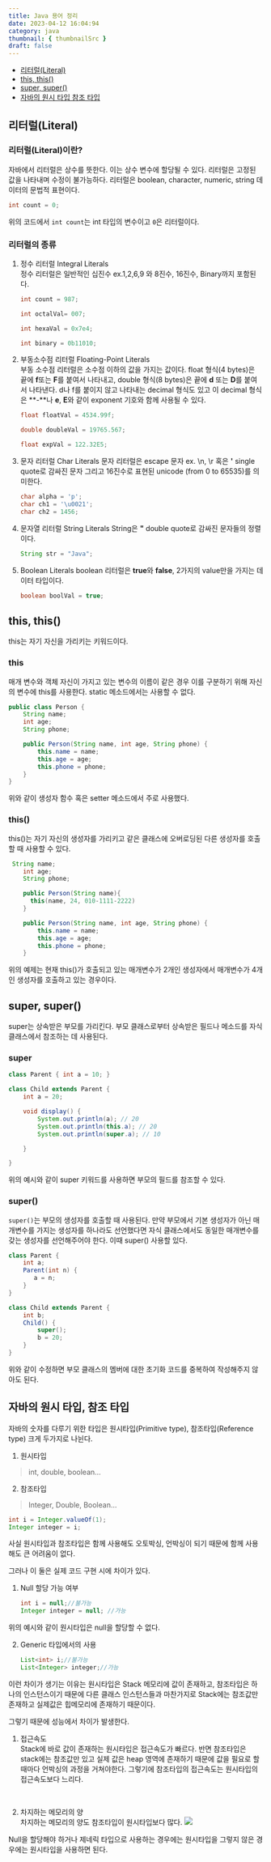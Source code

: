```yaml
---
title: Java 용어 정리
date: 2023-04-12 16:04:94
category: java
thumbnail: { thumbnailSrc }
draft: false
---
```


- [리터럴(Literal)](#리터럴literal)
- [this, this()](#this-this)
- [super, super()](#super-super)
- [자바의 원시 타입 참조 타입](#자바의-원시-타입-참조-타입)

## 리터럴(Literal)

### 리터럴(Literal)이란?

자바에서 리터럴은 상수를 뜻한다. 이는 상수 변수에 할당될 수 있다. 리터럴은 고정된 값을 나타내며 수정이 불가능하다. 리터럴은 boolean, character, numeric, string 데이터의 문법적 표현이다.

```java
int count = 0;
```

위의 코드에서 `int count`는 int 타입의 변수이고 `0`은 리터럴이다.

### 리터럴의 종류

1. 정수 리터럴 Integral Literals<br/>
   정수 리터럴은 일반적인 십진수 ex.1,2,6,9 와 8진수, 16진수, Binary까지 포함된다.

   ```java
   int count = 987;

   int octalVal= 007;

   int hexaVal = 0x7e4;

   int binary = 0b11010;
   ```

2. 부동소수점 리터럴 Floating-Point Literals<br/>
   부동 소수점 리터럴은 소수점 이하의 값을 가지는 값이다. float 형식(4 bytes)은 끝에 **f**또는 **F**를 붙여서 나타내고, double 형식(8 bytes)은 끝에 **d** 또는 **D**를 붙여서 나타낸다. d나 f를 붙이지 않고 나타내는 decimal 형식도 있고 이 decimal 형식은 **-**나 **e**, **E**와 같이 exponent 기호와 함께 사용될 수 있다.

   ```java
   float floatVal = 4534.99f;

   double doubleVal = 19765.567;

   float expVal = 122.32E5;
   ```

3. 문자 리터럴 Char Literals
   문자 리터럴은 escape 문자 ex. \n, \r 혹은 **'** single quote로 감싸진 문자 그리고 16진수로 표현된 unicode (from 0 to 65535)를 의미한다.

   ```java
   char alpha = 'p';
   char ch1 = '\u0021';
   char ch2 = 1456;
   ```

4. 문자열 리터럴 String Literals
   String은 **"** double quote로 감싸진 문자들의 정렬이다.

   ```java
   String str = "Java";
   ```

5. Boolean Literals
   boolean 리터럴은 **true**와 **false**, 2가지의 value만을 가지는 데이터 타입이다.

   ```java
   boolean boolVal = true;
   ```

## this, this()

this는 자기 자신을 가리키는 키워드이다.

### this

매개 변수와 객체 자신이 가지고 있는 변수의 이름이 같은 경우 이를 구분하기 위해 자신의 변수에 this를 사용한다.
static 메소드에서는 사용할 수 없다.

```java
public class Person {
    String name;
    int age;
    String phone;

    public Person(String name, int age, String phone) {
        this.name = name;
        this.age = age;
        this.phone = phone;
    }
}
```

위와 같이 생성자 함수 혹은 setter 메소드에서 주로 사용했다.

### this()

this()는 자기 자신의 생성자를 가리키고 같은 클래스에 오버로딩된 다른 생성자를 호출할 때 사용할 수 있다.

```java
 String name;
    int age;
    String phone;

    public Person(String name){
      this(name, 24, 010-1111-2222)
    }

    public Person(String name, int age, String phone) {
        this.name = name;
        this.age = age;
        this.phone = phone;
    }

```

위의 예제는 현재 this()가 호출되고 있는 매개변수가 2개인 생성자에서 매개변수가 4개인 생성자를 호출하고 있는 경우이다.

## super, super()

super는 상속받은 부모를 가리킨다. 부모 클래스로부터 상속받은 필드나 메소드를 자식 클래스에서 참조하는 데 사용된다.

### super

```java
class Parent { int a = 10; }

class Child extends Parent {
    int a = 20;

    void display() {
        System.out.println(a); // 20
        System.out.println(this.a); // 20
        System.out.println(super.a); // 10

    }

}
```

위의 예시와 같이 super 키워드를 사용하면 부모의 필드를 참조할 수 있다.

### super()

`super()`는 부모의 생성자를 호출할 때 사용된다.
만약 부모에서 기본 생성자가 아닌 매개변수를 가지는 생성자를 하나라도 선언했다면 자식 클래스에서도 동일한 매개변수를 갖는 생성자를 선언해주어야 한다. 이때 super() 사용할 있다.

```java
class Parent {
    int a;
    Parent(int n) {
       a = n;
    }
}

class Child extends Parent {
    int b;
    Child() {
        super();
        b = 20;
    }
}
```

위와 같이 수정하면 부모 클래스의 멤버에 대한 초기화 코드를 중복하여 작성해주지 않아도 된다.

## 자바의 원시 타입, 참조 타입

자바의 숫자를 다루기 위한 타입은 원시타입(Primitive type), 참조타입(Reference type) 크게 두가지로 나뉜다.

1. 원시타입

> int, double, boolean...

2. 참조타입

> Integer, Double, Boolean...

```java
int i = Integer.valueOf(1);
Integer integer = i;
```

사실 원시타입과 참조타입은 함께 사용해도 오토박싱, 언박싱이 되기 때문에 함께 사용해도 큰 어려움이 없다.

그러나 이 둘은 실제 코드 구현 시에 차이가 있다.

1. Null 할당 가능 여부

   ```java
   int i = null;//불가능
   Integer integer = null; //가능

   ```

위의 예시와 같이 원시타입은 null을 할당할 수 없다.

2. Generic 타입에서의 사용

   ```java
   List<int> i;//불가능
   List<Integer> integer;//가능
   ```

이런 차이가 생기는 이유는 원시타입은 Stack 메모리에 값이 존재하고, 참조타입은 하나의 인스턴스이기 때문에 다른 클래스 인스턴스들과 마찬가지로 Stack에는 참조값만 존재하고 실제값은 힙메모리에 존재하기 때문이다.

그렇기 때문에 성능에서 차이가 발생한다.

1. 접근속도 <br/>
   Stack에 바로 값이 존재하는 원시타입은 접근속도가 빠르다. 반면 참조타입은 stack에는 참조값만 있고 실제 값은 heap 영역에 존재하기 때문에 값을 필요로 할 때마다 언박싱의 과정을 거쳐야한다. 그렇기에 참조타입의 접근속도는 원시타입의 접근속도보다 느리다.

   <br/>

2. 차지하는 메모리의 양 <br/>
   차지하는 메모리의 양도 참조타입이 원시타입보다 많다.
   ![](./images/primitive-reference.png)

Null을 할당해야 하거나 제네릭 타입으로 사용하는 경우에는 원시타입을 그렇지 않은 경우에는 원시타입을 사용하면 된다.
